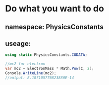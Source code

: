 # Do what you want to do
## namespace: PhysicsConstants

## useage:
```csharp
using static PhysicsConstants.CODATA;

//mc2 for electron
var mc2 = ElectronMass * Math.Pow(C, 2);
Console.WriteLine(mc2); 
//output: 8.187105776823886E-14
```
